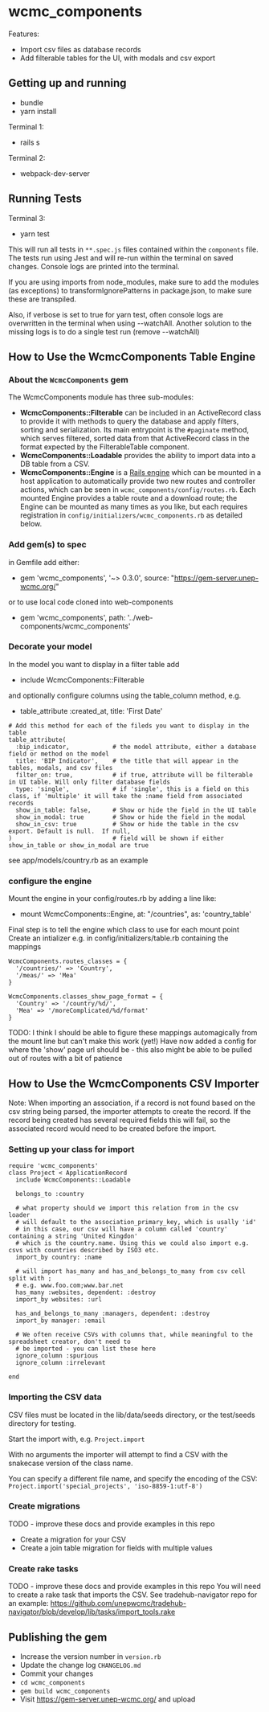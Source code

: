# wcmc_components

Features:
- Import csv files as database records
- Add filterable tables for the UI, with modals and csv export

## Getting up and running
* bundle
* yarn install

Terminal 1:
* rails s

Terminal 2:
* webpack-dev-server

## Running Tests
Terminal 3:
* yarn test

This will run all tests in `**.spec.js` files contained within the `components` file.
The tests run using Jest and will re-run within the terminal on saved changes. Console logs are printed into the terminal.

If you are using imports from node_modules, make sure to add the modules (as exceptions) to transformIgnorePatterns in package.json, to make sure these are transpiled.

Also, if verbose is set to true for yarn test, often console logs are overwritten in the terminal when using --watchAll. Another solution to the missing logs is to do a single test run (remove --watchAll)

## How to Use the WcmcComponents Table Engine

### About the `WcmcComponents` gem

The WcmcComponents module has three sub-modules:

- **WcmcComponents::Filterable** can be included in an ActiveRecord class to provide it with methods to query the database and apply filters, sorting and serialization. Its main entrypoint is the `#paginate` method, which serves filtered, sorted data from that ActiveRecord class in the format expected by the FilterableTable component.
- **WcmcComponents::Loadable** provides the ability to import data into a DB table from a CSV. 
- **WcmcComponents::Engine** is a [Rails engine](https://guides.rubyonrails.org/engines.html) which can be mounted in a host application to automatically provide two new routes and controller actions, which can be seen in `wcmc_components/config/routes.rb`. Each mounted Engine provides a table route and a download route; the Engine can be mounted as many times as you like, but each requires registration in `config/initializers/wcmc_components.rb` as detailed below.

### Add gem(s) to spec

in Gemfile add either:

* gem 'wcmc_components', '~> 0.3.0', source: "https://gem-server.unep-wcmc.org/"

or to use local code cloned into web-components

* gem 'wcmc_components', path: '../web-components/wcmc_components'

### Decorate your model
In the model you want to display in a filter table add 

* include WcmcComponents::Filterable

and optionally configure columns using the table_column method, e.g.
*   table_attribute :created_at, title: 'First Date'

```
# Add this method for each of the fileds you want to display in the table
table_attribute(
  :bip_indicator,            # the model attribute, either a database field or method on the model
  title: 'BIP Indicator',    # the title that will appear in the tables, modals, and csv files
  filter_on: true,           # if true, attribute will be filterable in UI table. Will only filter database fields
  type: 'single',            # if 'single', this is a field on this class, if 'multiple' it will take the :name field from associated records
  show_in_table: false,      # Show or hide the field in the UI table
  show_in_modal: true        # Show or hide the field in the modal
  show_in_csv: true          # Show or hide the table in the csv export. Default is null.  If null,
)                            # field will be shown if either show_in_table or show_in_modal are true

```

see app/models/country.rb as an example


### configure the engine

Mount the engine in your config/routes.rb by adding a line like:

*   mount WcmcComponents::Engine, at: "/countries", as: 'country_table'

Final step is to tell the engine which class to use for each mount point 
Create an intializer e.g. in config/initializers/table.rb containing the mappings 
```
WcmcComponents.routes_classes = {
  '/countries/' => 'Country',
  '/meas/' => 'Mea'
}

WcmcComponents.classes_show_page_format = {
  'Country' => '/country/%d/',
  'Mea' => '/moreComplicated/%d/format'
}
```

TODO: I think I should be able to figure these mappings automagically from the mount line but can't make this work (yet!)
Have now added a config for where the 'show' page url should be - this also might be able to be pulled out of routes with a bit of patience

## How to Use the WcmcComponents CSV Importer

Note: When importing an association, if a record is not found based on the csv string being parsed, the importer attempts to create the record. If the record being created has several required fields this will fail, so the associated record would need to be created before the import.

### Setting up your class for import

```
require 'wcmc_components'
class Project < ApplicationRecord
  include WcmcComponents::Loadable
  
  belongs_to :country
  
  # what property should we import this relation from in the csv loader
  # will default to the association_primary_key, which is usally 'id'
  # in this case, our csv will have a column called 'country' containing a string 'United Kingdon'
  # which is the country.name. Using this we could also import e.g. csvs with countries described by ISO3 etc.
  import_by country: :name

  # will import has_many and has_and_belongs_to_many from csv cell split with ;
  # e.g. www.foo.com;www.bar.net
  has_many :websites, dependent: :destroy
  import_by websites: :url

  has_and_belongs_to_many :managers, dependent: :destroy
  import_by manager: :email

  # We often receive CSVs with columns that, while meaningful to the spreadsheet creator, don't need to
  # be imported - you can list these here
  ignore_column :spurious
  ignore_column :irrelevant
  
end
```

### Importing the CSV data

CSV files must be located in the lib/data/seeds directory, or the test/seeds directory for testing.

Start the import with, e.g. ```Project.import```

With no arguments the importer will attempt to find a CSV with the snakecase version of the class name.

You can specify a different file name, and specify the encoding of the CSV:
```Project.import('special_projects', 'iso-8859-1:utf-8')```


### Create migrations
TODO - improve these docs and provide examples in this repo
- Create a migration for your CSV
- Create a join table migration for fields with multiple values

### Create rake tasks
TODO - improve these docs and provide examples in this repo
You will need to create a rake task that imports the CSV.
See tradehub-navigator repo for an example: https://github.com/unepwcmc/tradehub-navigator/blob/develop/lib/tasks/import_tools.rake

## Publishing the gem
- Increase the version number in `version.rb`
- Update the change log `CHANGELOG.md`
- Commit your changes
- `cd wcmc_components`
- `gem build wcmc_components`
- Visit https://gem-server.unep-wcmc.org/ and upload 

